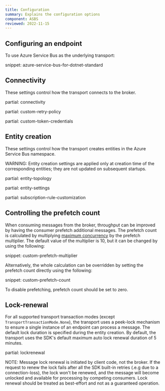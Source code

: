 ```yaml
---
title: Configuration
summary: Explains the configuration options
component: ASBS
reviewed: 2022-11-15
---
```


## Configuring an endpoint

To use Azure Service Bus as the underlying transport:

snippet: azure-service-bus-for-dotnet-standard

## Connectivity

These settings control how the transport connects to the broker.

partial: connectivity

partial: custom-retry-policy

partial: custom-token-credentials

## Entity creation

These settings control how the transport creates entities in the Azure Service Bus namespace.

WARNING: Entity creation settings are applied only at creation time of the corresponding entities; they are not updated on subsequent startups.

partial: entity-topology

partial: entity-settings

partial: subscription-rule-customization

## Controlling the prefetch count

When consuming messages from the broker, throughput can be improved by having the consumer prefetch additional messages. The prefetch count is calculated by multiplying [maximum concurrency](/nservicebus/operations/tuning.md) by the prefetch multiplier. The default value of the multiplier is 10, but it can be changed by using the following:

snippet: custom-prefetch-multiplier

Alternatively, the whole calculation can be overridden by setting the prefetch count directly using the following:

snippet: custom-prefetch-count

To disable prefetching, prefetch count should be set to zero.

## Lock-renewal

For all supported transport transaction modes (except `TransportTransactionMode.None`), the transport uses a peek-lock mechanism to ensure a single instance of an endpoint can process a message. The default lock duration is specified during the entity creation. By default, the transport uses the SDK's default maximum auto lock renewal duration of 5 minutes.

partial: lockrenewal

NOTE: Message lock renewal is initiated by client code, not the broker. If the request to renew the lock fails after all the SDK built-in retries (.e.g due to a connection-loss), the lock won't be renewed, and the message will become unlocked and available for processing by competing consumers. Lock renewal should be treated as best-effort and not as a guaranteed operation.
